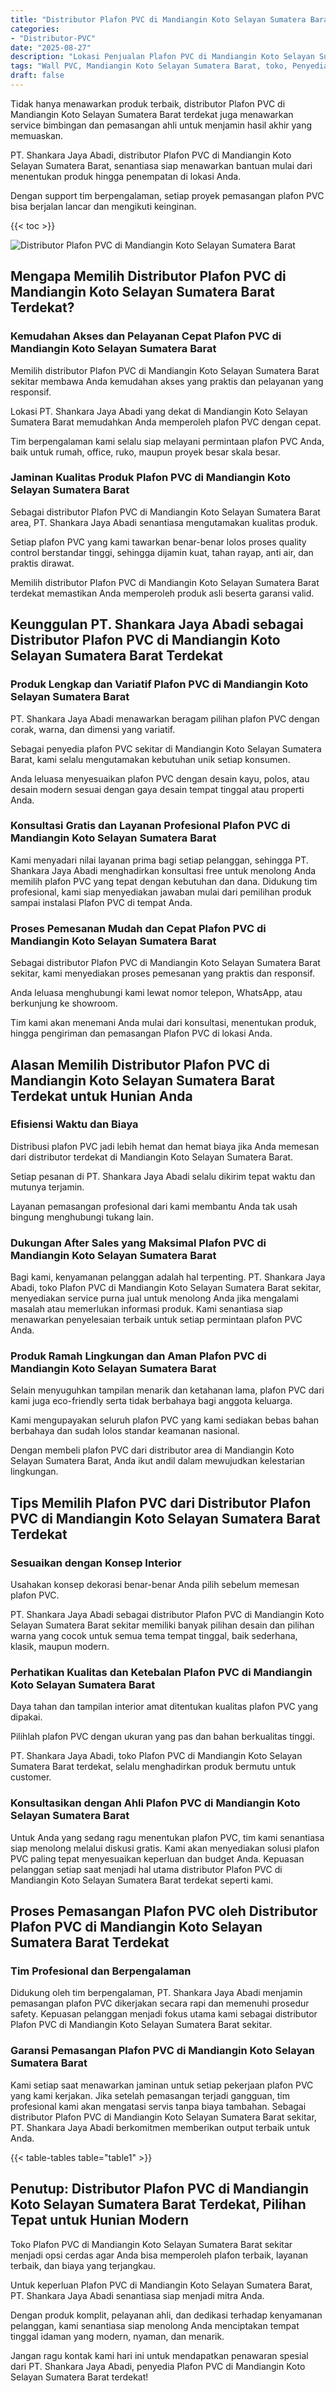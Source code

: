 ```yaml
---
title: "Distributor Plafon PVC di Mandiangin Koto Selayan Sumatera Barat"
categories: 
- "Distributor-PVC"
date: "2025-08-27"
description: "Lokasi Penjualan Plafon PVC di Mandiangin Koto Selayan Sumatera Barat bagi rumah, kantor, dan toko. Panel berkualitas, pilihan motif, variasi warna modern, beserta layanan penempatan ditangani oleh teknisi ahli serta kepastian resmi!|Layanan penjualan Plafon PVC di Mandiangin Koto Selayan Sumatera Barat bagi keperluan rumah, kantor, atau ritel, dengan produk unggulan dan penempatan oleh teknisi ahli dan kepastian resmi.|Pilihan Plafon PVC di Mandiangin Koto Selayan Sumatera Barat yang terpercaya bagi tempat tinggal, office, serta toko, dengan produk terbaik dan penempatan ditangani oleh teknisi profesional serta garansi resmi.|Distribusi Plafon PVC di Mandiangin Koto Selayan Sumatera Barat bagi tempat tinggal, office, serta toko, beserta material berkualitas dan penempatan ditangani oleh tim berpengalaman, disertai dengan kepastian resmi.}"
tags: "Wall PVC, Mandiangin Koto Selayan Sumatera Barat, toko, Penyedia, distributor"
draft: false
---
```


Tidak hanya menawarkan produk terbaik, distributor Plafon PVC di Mandiangin Koto Selayan Sumatera Barat terdekat juga menawarkan service bimbingan dan pemasangan ahli untuk menjamin hasil akhir yang memuaskan.

PT. Shankara Jaya Abadi, distributor Plafon PVC di Mandiangin Koto Selayan Sumatera Barat, senantiasa siap menawarkan bantuan mulai dari menentukan produk hingga penempatan di lokasi Anda.

Dengan support tim berpengalaman, setiap proyek pemasangan plafon PVC bisa berjalan lancar dan mengikuti keinginan.

{{< toc >}}

![Distributor Plafon PVC di Mandiangin Koto Selayan Sumatera Barat](/images/Distributor-PVC/Distributor-Plafon-PVC-di-Mandiangin-Koto-Selayan-Sumatera-Barat.png)


## Mengapa Memilih Distributor Plafon PVC di Mandiangin Koto Selayan Sumatera Barat Terdekat?

### Kemudahan Akses dan Pelayanan Cepat Plafon PVC di Mandiangin Koto Selayan Sumatera Barat

Memilih distributor Plafon PVC di Mandiangin Koto Selayan Sumatera Barat sekitar membawa Anda kemudahan akses yang praktis dan pelayanan yang responsif.

Lokasi PT. Shankara Jaya Abadi yang dekat di Mandiangin Koto Selayan Sumatera Barat memudahkan Anda memperoleh plafon PVC dengan cepat.

Tim berpengalaman kami selalu siap melayani permintaan plafon PVC Anda, baik untuk rumah, office, ruko, maupun proyek besar skala besar.

### Jaminan Kualitas Produk Plafon PVC di Mandiangin Koto Selayan Sumatera Barat

Sebagai distributor Plafon PVC di Mandiangin Koto Selayan Sumatera Barat area, PT. Shankara Jaya Abadi senantiasa mengutamakan kualitas produk.

Setiap plafon PVC yang kami tawarkan benar-benar lolos proses quality control berstandar tinggi, sehingga dijamin kuat, tahan rayap, anti air, dan praktis dirawat.

Memilih distributor Plafon PVC di Mandiangin Koto Selayan Sumatera Barat terdekat memastikan Anda memperoleh produk asli beserta garansi valid.

## Keunggulan PT. Shankara Jaya Abadi sebagai Distributor Plafon PVC di Mandiangin Koto Selayan Sumatera Barat Terdekat

### Produk Lengkap dan Variatif Plafon PVC di Mandiangin Koto Selayan Sumatera Barat

PT. Shankara Jaya Abadi menawarkan beragam pilihan plafon PVC dengan corak, warna, dan dimensi yang variatif.

Sebagai penyedia plafon PVC sekitar di Mandiangin Koto Selayan Sumatera Barat, kami selalu mengutamakan kebutuhan unik setiap konsumen.

Anda leluasa menyesuaikan plafon PVC dengan desain kayu, polos, atau desain modern sesuai dengan gaya desain tempat tinggal atau properti Anda.

### Konsultasi Gratis dan Layanan Profesional Plafon PVC di Mandiangin Koto Selayan Sumatera Barat

Kami menyadari nilai layanan prima bagi setiap pelanggan, sehingga PT. Shankara Jaya Abadi menghadirkan konsultasi free untuk menolong Anda memilih plafon PVC yang tepat dengan kebutuhan dan dana. Didukung tim profesional, kami siap menyediakan jawaban mulai dari pemilihan produk sampai instalasi Plafon PVC di tempat Anda.

### Proses Pemesanan Mudah dan Cepat Plafon PVC di Mandiangin Koto Selayan Sumatera Barat

Sebagai distributor Plafon PVC di Mandiangin Koto Selayan Sumatera Barat sekitar, kami menyediakan proses pemesanan yang praktis dan responsif.

Anda leluasa menghubungi kami lewat nomor telepon, WhatsApp, atau berkunjung ke showroom.

Tim kami akan menemani Anda mulai dari konsultasi, menentukan produk, hingga pengiriman dan pemasangan Plafon PVC di lokasi Anda.

## Alasan Memilih Distributor Plafon PVC di Mandiangin Koto Selayan Sumatera Barat Terdekat untuk Hunian Anda

### Efisiensi Waktu dan Biaya

Distribusi plafon PVC jadi lebih hemat dan hemat biaya jika Anda memesan dari distributor terdekat di Mandiangin Koto Selayan Sumatera Barat.

Setiap pesanan di PT. Shankara Jaya Abadi selalu dikirim tepat waktu dan mutunya terjamin.

Layanan pemasangan profesional dari kami membantu Anda tak usah bingung menghubungi tukang lain.

### Dukungan After Sales yang Maksimal Plafon PVC di Mandiangin Koto Selayan Sumatera Barat

Bagi kami, kenyamanan pelanggan adalah hal terpenting. PT. Shankara Jaya Abadi, toko Plafon PVC di Mandiangin Koto Selayan Sumatera Barat sekitar, menyediakan service purna jual untuk menolong Anda jika mengalami masalah atau memerlukan informasi produk. Kami senantiasa siap menawarkan penyelesaian terbaik untuk setiap permintaan plafon PVC Anda.

### Produk Ramah Lingkungan dan Aman Plafon PVC di Mandiangin Koto Selayan Sumatera Barat

Selain menyuguhkan tampilan menarik dan ketahanan lama, plafon PVC dari kami juga eco-friendly serta tidak berbahaya bagi anggota keluarga.

Kami mengupayakan seluruh plafon PVC yang kami sediakan bebas bahan berbahaya dan sudah lolos standar keamanan nasional.

Dengan membeli plafon PVC dari distributor area di Mandiangin Koto Selayan Sumatera Barat, Anda ikut andil dalam mewujudkan kelestarian lingkungan.

## Tips Memilih Plafon PVC dari Distributor Plafon PVC di Mandiangin Koto Selayan Sumatera Barat Terdekat

### Sesuaikan dengan Konsep Interior

Usahakan konsep dekorasi benar-benar Anda pilih sebelum memesan plafon PVC.

PT. Shankara Jaya Abadi sebagai distributor Plafon PVC di Mandiangin Koto Selayan Sumatera Barat sekitar memiliki banyak pilihan desain dan pilihan warna yang cocok untuk semua tema tempat tinggal, baik sederhana, klasik, maupun modern.

### Perhatikan Kualitas dan Ketebalan Plafon PVC di Mandiangin Koto Selayan Sumatera Barat

Daya tahan dan tampilan interior amat ditentukan kualitas plafon PVC yang dipakai.

Pilihlah plafon PVC dengan ukuran yang pas dan bahan berkualitas tinggi.

PT. Shankara Jaya Abadi, toko Plafon PVC di Mandiangin Koto Selayan Sumatera Barat terdekat, selalu menghadirkan produk bermutu untuk customer.

### Konsultasikan dengan Ahli Plafon PVC di Mandiangin Koto Selayan Sumatera Barat

Untuk Anda yang sedang ragu menentukan plafon PVC, tim kami senantiasa siap menolong melalui diskusi gratis. Kami akan menyediakan solusi plafon PVC paling tepat menyesuaikan keperluan dan budget Anda. Kepuasan pelanggan setiap saat menjadi hal utama distributor Plafon PVC di Mandiangin Koto Selayan Sumatera Barat terdekat seperti kami.

## Proses Pemasangan Plafon PVC oleh Distributor Plafon PVC di Mandiangin Koto Selayan Sumatera Barat Terdekat

### Tim Profesional dan Berpengalaman

Didukung oleh tim berpengalaman, PT. Shankara Jaya Abadi menjamin pemasangan plafon PVC dikerjakan secara rapi dan memenuhi prosedur safety. Kepuasan pelanggan menjadi fokus utama kami sebagai distributor Plafon PVC di Mandiangin Koto Selayan Sumatera Barat sekitar.

### Garansi Pemasangan Plafon PVC di Mandiangin Koto Selayan Sumatera Barat

Kami setiap saat menawarkan jaminan untuk setiap pekerjaan plafon PVC yang kami kerjakan. Jika setelah pemasangan terjadi gangguan, tim profesional kami akan mengatasi servis tanpa biaya tambahan. Sebagai distributor Plafon PVC di Mandiangin Koto Selayan Sumatera Barat sekitar, PT. Shankara Jaya Abadi berkomitmen memberikan output terbaik untuk Anda.

{{< table-tables table="table1" >}}

## Penutup: Distributor Plafon PVC di Mandiangin Koto Selayan Sumatera Barat Terdekat, Pilihan Tepat untuk Hunian Modern

Toko Plafon PVC di Mandiangin Koto Selayan Sumatera Barat sekitar menjadi opsi cerdas agar Anda bisa memperoleh plafon terbaik, layanan terbaik, dan biaya yang terjangkau.

Untuk keperluan Plafon PVC di Mandiangin Koto Selayan Sumatera Barat, PT. Shankara Jaya Abadi senantiasa siap menjadi mitra Anda.

Dengan produk komplit, pelayanan ahli, dan dedikasi terhadap kenyamanan pelanggan, kami senantiasa siap menolong Anda menciptakan tempat tinggal idaman yang modern, nyaman, dan menarik.

Jangan ragu kontak kami hari ini untuk mendapatkan penawaran spesial dari PT. Shankara Jaya Abadi, penyedia Plafon PVC di Mandiangin Koto Selayan Sumatera Barat terdekat!